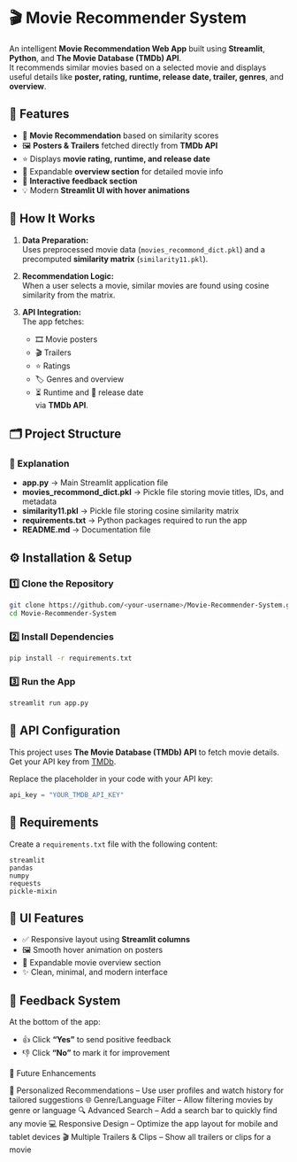 
# 🎬 Movie Recommender System

An intelligent **Movie Recommendation Web App** built using **Streamlit**, **Python**, and **The Movie Database (TMDb) API**.  
It recommends similar movies based on a selected movie and displays useful details like **poster, rating, runtime, release date, trailer, genres**, and **overview**.


## 🚀 Features

- 🎥 **Movie Recommendation** based on similarity scores  
- 🖼️ **Posters & Trailers** fetched directly from **TMDb API**  
- ⭐ Displays **movie rating, runtime, and release date**  
- 📖 Expandable **overview section** for detailed movie info  
- 💬 **Interactive feedback section**  
- 💡 Modern **Streamlit UI with hover animations**


## 🧠 How It Works

1. **Data Preparation:**  
   Uses preprocessed movie data (`movies_recommond_dict.pkl`) and a precomputed **similarity matrix** (`similarity11.pkl`).

2. **Recommendation Logic:**  
   When a user selects a movie, similar movies are found using cosine similarity from the matrix.

3. **API Integration:**  
   The app fetches:
   - 🎞️ Movie posters  
   - 🎬 Trailers  
   - ⭐ Ratings  
   - 🏷️ Genres and overview  
   - ⏳ Runtime and 📅 release date  
   via **TMDb API**.


## 🗂️ Project Structure



### 🧾 Explanation

- **app.py** → Main Streamlit application file  
- **movies_recommond_dict.pkl** → Pickle file storing movie titles, IDs, and metadata  
- **similarity11.pkl** → Pickle file storing cosine similarity matrix  
- **requirements.txt** → Python packages required to run the app  
- **README.md** → Documentation file



## ⚙️ Installation & Setup

### 1️⃣ Clone the Repository
```bash
git clone https://github.com/<your-username>/Movie-Recommender-System.git
cd Movie-Recommender-System
````

### 2️⃣ Install Dependencies

```bash
pip install -r requirements.txt
```

### 3️⃣ Run the App

```bash
streamlit run app.py
```


## 🔑 API Configuration

This project uses **The Movie Database (TMDb) API** to fetch movie details.
Get your API key from [TMDb](https://www.themoviedb.org/).

Replace the placeholder in your code with your API key:

```python
api_key = "YOUR_TMDB_API_KEY"
```



## 🧩 Requirements

Create a `requirements.txt` file with the following content:

```
streamlit
pandas
numpy
requests
pickle-mixin
```


## 🎨 UI Features

* ✅ Responsive layout using **Streamlit columns**
* 🖼️ Smooth hover animation on posters
* 📖 Expandable movie overview section
* ✨ Clean, minimal, and modern interface



## 💬 Feedback System

At the bottom of the app:

* 👍 Click **“Yes”** to send positive feedback
* 👎 Click **“No”** to mark it for improvement


🚀 Future Enhancements

🎯 Personalized Recommendations – Use user profiles and watch history for tailored suggestions
🌐 Genre/Language Filter – Allow filtering movies by genre or language
🔍 Advanced Search – Add a search bar to quickly find any movie
💻 Responsive Design – Optimize the app layout for mobile and tablet devices
🎬 Multiple Trailers & Clips – Show all trailers or clips for a movie


